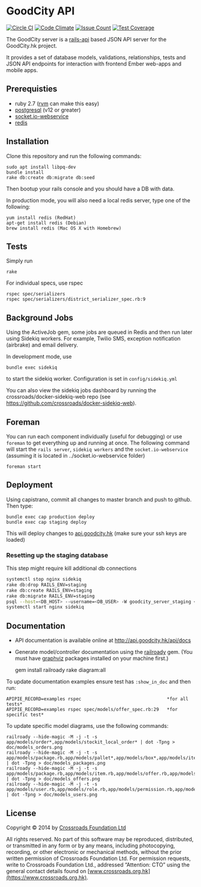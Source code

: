# GoodCity API
[![Circle CI](https://circleci.com/gh/crossroads/api.goodcity.svg?style=svg)](https://circleci.com/gh/crossroads/api.goodcity)
[![Code Climate](https://codeclimate.com/github/crossroads/api.goodcity/badges/gpa.svg)](https://codeclimate.com/github/crossroads/api.goodcity)
[![Issue Count](https://codeclimate.com/github/crossroads/api.goodcity/badges/issue_count.svg)](https://codeclimate.com/github/crossroads/api.goodcity)
[![Test Coverage](https://codeclimate.com/github/crossroads/api.goodcity/badges/coverage.svg)](https://codeclimate.com/github/crossroads/api.goodcity)

The GoodCity server is a [rails-api](https://github.com/rails-api/rails-api) based JSON API server for the GoodCity.hk project.

It provides a set of database models, validations, relationships, tests and JSON API endpoints for interaction with frontend Ember web-apps and mobile apps.

## Prerequisties

* ruby 2.7 ([rvm](http://rvm.io/) can make this easy)
* [postgresql](http://www.postgresql.org/) (v12 or greater)
* [socket.io-webservice](https://github.com/crossroads/socket.io-webservice)
* [redis](http://redis.io/)

## Installation

Clone this repository and run the following commands:

    sudo apt install libpq-dev
    bundle install
    rake db:create db:migrate db:seed

Then bootup your rails console and you should have a DB with data.

In production mode, you will also need a local redis server, type one of the following:

    yum install redis (RedHat)
    apt-get install redis (Debian)
    brew install redis (Mac OS X with Homebrew)

## Tests

Simply run

    rake

For individual specs, use rspec

    rspec spec/serializers
    rspec spec/serializers/district_serializer_spec.rb:9

## Background Jobs

Using the ActiveJob gem, some jobs are queued in Redis and then run later using Sidekiq workers.
For example, Twilio SMS, exception notification (airbrake) and email delivery.

In development mode, use

    bundle exec sidekiq

to start the sidekiq worker. Configuration is set in ```config/sidekiq.yml```

You can also view the sidekiq jobs dashboard by running the crossroads/docker-sidekiq-web repo (see https://github.com/crossroads/docker-sidekiq-web).

## Foreman

You can run each component individually (useful for debugging) or use ```foreman``` to get everything up and running at once.
The following command will start the ```rails server```, ```sidekiq workers``` and the ```socket.io-webservice``` (assuming it is located in ../socket.io-webservice folder)

    foreman start

## Deployment

Using capistrano, commit all changes to master branch and push to github. Then type:

    bundle exec cap production deploy
    bundle exec cap staging deploy

This will deploy changes to [api.goodcity.hk](http://api.goodcity.hk) (make sure your ssh keys are loaded)

### Resetting up the staging database

This step might require kill additional db connections

```bash
systemctl stop nginx sidekiq
rake db:drop RAILS_ENV=staging
rake db:create RAILS_ENV=staging
rake db:migrate RAILS_ENV=staging
psql --host=<DB_HOST> --username=<DB_USER> -W goodcity_server_staging < /opt/rails/goodcity_server/shared/dump-goodcity_server_staging-202006041601.sql
systemctl start nginx sidekiq
```

## Documentation

* API documentation is available online at http://api.goodcity.hk/api/docs
* Generate model/controller documentation using the [railroady](https://github.com/preston/railroady) gem. (You must have [graphviz](http://www.graphviz.org/) packages installed on your machine first.)

    gem install railroady
    rake diagram:all

To update documentation examples ensure test has `:show_in_doc` and then run:

    APIPIE_RECORD=examples rspec                                *for all tests*
    APIPIE_RECORD=examples rspec spec/models/offer_spec.rb:29   *for specific test*

To update specific model diagrams, use the following commands:

    railroady --hide-magic -M -j -t -s app/models/order*,app/models/stockit_local_order* | dot -Tpng > doc/models_orders.png
    railroady --hide-magic -M -j -t -s app/models/package.rb,app/models/pallet*,app/models/box*,app/models/item*,app/models/package_type*,app/models/packages_location.rb | dot -Tpng > doc/models_packages.png
    railroady --hide-magic -M -j -t -s app/models/package.rb,app/models/item.rb,app/models/offer.rb,app/models/message.rb,app/models/user.rb,app/models/delivery.rb,app/models/schedule.rb,app/models/address.rb,app/models/contact.rb | dot -Tpng > doc/models_offers.png
    railroady --hide-magic -M -j -t -s app/models/user.rb,app/models/role.rb,app/models/permission.rb,app/models/role_permission.rb,app/models/user_role.rb,app/models/auth_token.rb,app/models/organisation.rb,app/models/organisations_user.rb,app/models/address.rb | dot -Tpng > doc/models_users.png

## License

Copyright © 2014 by [Crossroads Foundation Ltd](https://www.crossroads.org.hk)

All rights reserved. No part of this software may be reproduced, distributed, or transmitted in any form or by any means, including photocopying, recording, or other electronic or mechanical methods, without the prior written permission of Crossroads Foundation Ltd. For permission requests, write to Crossroads Foundation Ltd., addressed “Attention: CTO” using the general contact details found on [www.crossroads.org.hk](https://www.crossroads.org.hk).
